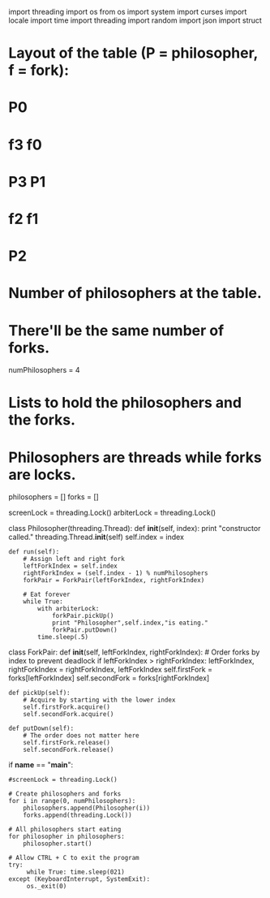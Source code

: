 import threading
import os
from os import system
import curses
import locale
import time
import threading
import random
import json
import struct

# Layout of the table (P = philosopher, f = fork):
#          P0
#       f3    f0
#     P3        P1
#       f2    f1
#          P2

# Number of philosophers at the table. 
# There'll be the same number of forks.
numPhilosophers = 4
# Lists to hold the philosophers and the forks.
# Philosophers are threads while forks are locks.
philosophers = []
forks = []

screenLock = threading.Lock()
arbiterLock = threading.Lock()

class Philosopher(threading.Thread):
    def __init__(self, index):
        print "constructor called."
        threading.Thread.__init__(self)
        self.index = index
        
    def run(self):
        # Assign left and right fork
        leftForkIndex = self.index
        rightForkIndex = (self.index - 1) % numPhilosophers
        forkPair = ForkPair(leftForkIndex, rightForkIndex)
        
        # Eat forever
        while True:
            with arbiterLock:
                forkPair.pickUp()
                print "Philosopher",self.index,"is eating."
                forkPair.putDown()
            time.sleep(.5)

class ForkPair:
    def __init__(self, leftForkIndex, rightForkIndex):
        # Order forks by index to prevent deadlock
        if leftForkIndex > rightForkIndex:
            leftForkIndex, rightForkIndex = rightForkIndex, leftForkIndex
        self.firstFork = forks[leftForkIndex]
        self.secondFork = forks[rightForkIndex]
    

    def pickUp(self):
        # Acquire by starting with the lower index
        self.firstFork.acquire()
        self.secondFork.acquire()

    def putDown(self):
        # The order does not matter here
        self.firstFork.release()
        self.secondFork.release()

if __name__ == "__main__":

    #screenLock = threading.Lock()
    
    # Create philosophers and forks
    for i in range(0, numPhilosophers):
        philosophers.append(Philosopher(i))
        forks.append(threading.Lock())

    # All philosophers start eating
    for philosopher in philosophers:
        philosopher.start()

    # Allow CTRL + C to exit the program
    try:
         while True: time.sleep(021)
    except (KeyboardInterrupt, SystemExit):
         os._exit(0)
